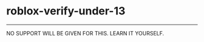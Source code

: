 # roblox-verify-under-13
_____________________________________________________
NO SUPPORT WILL BE GIVEN FOR THIS. LEARN IT YOURSELF.
